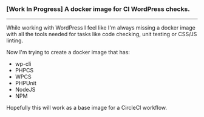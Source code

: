 ### [Work In Progress] A docker image for CI WordPress checks.
-----------------
While working with WordPress I feel like I'm always missing a docker image with all the tools needed for tasks like code checking, unit testing or CSS/JS linting.

Now I'm trying to create a docker image that has:
- wp-cli
- PHPCS
- WPCS
- PHPUnit
- NodeJS
- NPM

Hopefully this will work as a base image for a CircleCI workflow.
